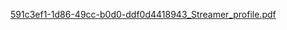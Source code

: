
[591c3ef1-1d86-49cc-b0d0-ddf0d4418943_Streamer_profile.pdf](https://github.com/SC36-11-1/-/files/15286768/591c3ef1-1d86-49cc-b0d0-ddf0d4418943_Streamer_profile.pdf)
